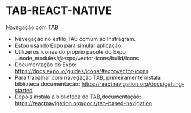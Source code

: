 # TAB-REACT-NATIVE
Navegação com TAB

- Navegação no estilo TAB comum ao Instragram.
- Estou usando Expo para simular aplicação.
- Utilizei os icones do proprio pacote do Expo ...node_modules/@expo/vector-icons/build/Icons
- Documentação do Expo: https://docs.expo.io/guides/icons/#expovector-icons
- Para trabalhar com navegação TAB, primeiramente instala biblioteca,documentação: https://reactnavigation.org/docs/getting-started
- Depois instala a biblioteca do TAB,documentação: https://reactnavigation.org/docs/tab-based-navigation
